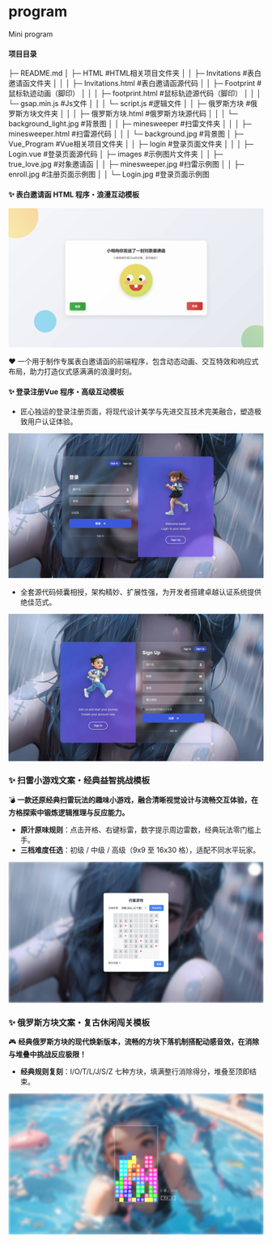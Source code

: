 # program
Mini program



#### 项目目录

├─ README.md
│  ├─ HTML	#HTML相关项目文件夹
│  │  ├─ Invitations	#表白邀请函文件夹
│  │  │  ├─ Invitations.html	#表白邀请函源代码
│  │  ├─ Footprint	#鼠标轨迹动画（脚印）
│  │  │  ├─ footprint.html	#鼠标轨迹源代码（脚印）
│  │  │  └─ gsap.min.js	#Js文件
│  │  │  └─ script.js	#逻辑文件
│  │  ├─ 俄罗斯方块	#俄罗斯方块文件夹
│  │  │  ├─ 俄罗斯方块.html	#俄罗斯方块源代码
│  │  │  └─ background_light.jpg	#背景图
│  │  ├─ minesweeper	#扫雷文件夹
│  │  │  ├─ minesweeper.html	#扫雷源代码
│  │  │  └─ background.jpg	#背景图
│  ├─ Vue_Program	#Vue相关项目文件夹
│  │  ├─ login	#登录页面文件夹
│  │  │  ├─ Login.vue	#登录页面源代码
│  ├─ images	#示例图片文件夹
│  │  ├─ true_love.jpg	#对象邀请函
│  │  ├─  minesweeper.jpg	#扫雷示例图
│  │  ├─ enroll.jpg	#注册页面示例图
│  │  └─ Login.jpg	#登录页面示例图




#### ✨ 表白邀请函 HTML 程序・浪漫互动模板



![true_love](.\images\true_love.jpg)



❤️ 一个用于制作专属表白邀请函的前端程序，包含动态动画、交互特效和响应式布局，助力打造仪式感满满的浪漫时刻。







#### ✨ 登录注册Vue 程序・高级互动模板



- 匠心独运的登录注册页面，将现代设计美学与先进交互技术完美融合，塑造极致用户认证体验。

![login](.\images\login.jpg)

- 全套源代码倾囊相授，架构精妙、扩展性强，为开发者搭建卓越认证系统提供绝佳范式。

![enroll](.\images\enroll.jpg)



### ✨ 扫雷小游戏文案・经典益智挑战模板

💣 **一款还原经典扫雷玩法的趣味小游戏，融合清晰视觉设计与流畅交互体验，在方格探索中锻炼逻辑推理与反应能力。**



- **原汁原味规则**：点击开格、右键标雷，数字提示周边雷数，经典玩法零门槛上手。
- **三档难度任选**：初级 / 中级 / 高级（9x9 至 16x30 格），适配不同水平玩家。



![minesweeper](.\images\minesweeper.jpg)



### ✨ 俄罗斯方块文案・复古休闲闯关模板

🎮 **经典俄罗斯方块的现代焕新版本，流畅的方块下落机制搭配动感音效，在消除与堆叠中挑战反应极限！**



- **经典规则复刻**：I/O/T/L/J/S/Z 七种方块，填满整行消除得分，堆叠至顶即结束。



![俄罗斯方块](.\images\俄罗斯方块.png)
